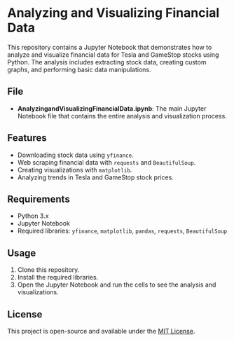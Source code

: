 # Analyzing and Visualizing Financial Data

This repository contains a Jupyter Notebook that demonstrates how to analyze and visualize financial data for Tesla and GameStop stocks using Python. The analysis includes extracting stock data, creating custom graphs, and performing basic data manipulations.

## File

- **AnalyzingandVisualizingFinancialData.ipynb**: The main Jupyter Notebook file that contains the entire analysis and visualization process.

## Features

- Downloading stock data using `yfinance`.
- Web scraping financial data with `requests` and `BeautifulSoup`.
- Creating visualizations with `matplotlib`.
- Analyzing trends in Tesla and GameStop stock prices.

## Requirements

- Python 3.x
- Jupyter Notebook
- Required libraries: `yfinance`, `matplotlib`, `pandas`, `requests`, `BeautifulSoup`

## Usage

1. Clone this repository.
2. Install the required libraries.
3. Open the Jupyter Notebook and run the cells to see the analysis and visualizations.

## License

This project is open-source and available under the [MIT License](LICENSE).
